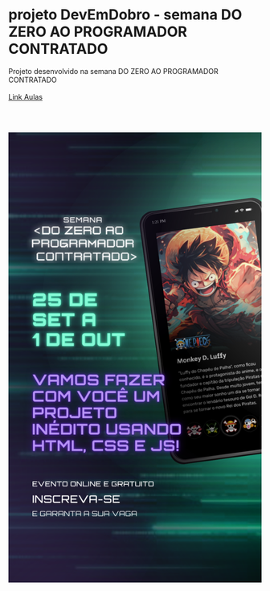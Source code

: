 # projeto DevEmDobro - semana DO ZERO AO PROGRAMADOR CONTRATADO
Projeto desenvolvido na semana DO ZERO AO PROGRAMADOR CONTRATADO
<br><br>
<a href="https://www.youtube.com/watch?v=mNZ9Xd4cEbM&t=3511s&ab_channel=DevemDobro" target="_blank">Link Aulas</a>

<br><br>
<div>
  <img src="./src/imagens/Criativo_projeto_versao_mobile_-_Story.png">
<div>
